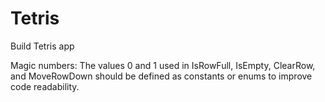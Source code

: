 # Tetris
Build Tetris app

Magic numbers: The values 0 and 1 used in IsRowFull, IsEmpty, ClearRow, and MoveRowDown should be defined as constants or enums to improve code readability.

